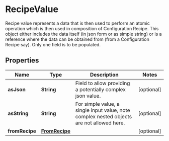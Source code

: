 

# RecipeValue

Recipe value represents a data that is then used to perform an atomic operation which is then used in composition of Configuration Recipe.  This object either includes the data itself (in json form or as simple string) or is a reference where the data can be obtained from (from a Configuration Recipe say).  Only one field is to be populated.

## Properties

| Name | Type | Description | Notes |
|------------ | ------------- | ------------- | -------------|
|**asJson** | **String** | Field to allow providing a potentially complex json value. |  [optional] |
|**asString** | **String** | For simple value, a single input value, note complex nested objects are not allowed here. |  [optional] |
|**fromRecipe** | [**FromRecipe**](FromRecipe.md) |  |  [optional] |




